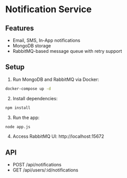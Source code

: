 # Notification Service

## Features
- Email, SMS, In-App notifications
- MongoDB storage
- RabbitMQ-based message queue with retry support

## Setup
1. Run MongoDB and RabbitMQ via Docker:
```bash
docker-compose up -d
```
2. Install dependencies:
```bash
npm install
```
3. Run the app:
```bash
node app.js
```
4. Access RabbitMQ UI: http://localhost:15672

## API
- POST /api/notifications
- GET /api/users/:id/notifications
